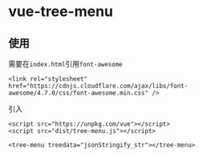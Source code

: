 # vue-tree-menu

## 使用

需要在`index.html`引用`font-awesome`

```
<link rel="stylesheet" href="https://cdnjs.cloudflare.com/ajax/libs/font-awesome/4.7.0/css/font-awesome.min.css" />
```


引入

```
<script src="https://unpkg.com/vue"></script>
<script src="dist/tree-menu.js"></script>
```

```
<tree-menu treedata="jsonStringify_str"></tree-menu>
```
